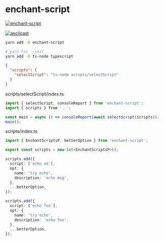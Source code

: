 # enchant-script
[![enchant-script](https://nodei.co/npm/enchant-script.png)](https://www.npmjs.com/package/enchant-script)

[![asciicast](https://asciinema.org/a/Y3j9RauSM8JrLgpWfzWXgk2Rm.svg)](https://asciinema.org/a/Y3j9RauSM8JrLgpWfzWXgk2Rm)

```bash
yarn add -D enchant-script
```

```bash
# yarn tsc --init
yarn add -D ts-node typescript
```

```json
{
  "scripts": {
    "selectScript": "ts-node scripts/selectScript"
  }
}
```

scripts/selectScript/index.ts
```ts
import { selectScript, consoleReport } from 'enchant-script';
import { scripts } from '..';

const main = async () => consoleReport(await selectScript(scripts));
main();
```


scripts/index.ts
```ts
import { EnchantScriptsP, betterOption } from 'enchant-script';

export const scripts = new Set<EnchantScriptsP>();

scripts.add({
  script: ['echo ok'],
  opt: {
    name: 'try echo',
    description: 'echo msg',
  },
  ...betterOption,
});

scripts.add({
  script: ['echo foo'],
  opt: {
    name: 'try echo',
    description: 'echo foo',
  },
  ...betterOption,
});
```
